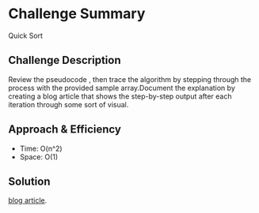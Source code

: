 # Challenge Summary
<!-- Short summary or background information -->
Quick Sort 
## Challenge Description
<!-- Description of the challenge -->
Review the pseudocode , then trace the algorithm by stepping through the process with the provided sample array.Document the explanation by creating a blog article that shows the step-by-step output after each iteration through some sort of visual.

## Approach & Efficiency
<!-- What approach did you take? Why? What is the Big O space/time for this approach? -->
- Time: O(n^2)
- Space: O(1)

## Solution
<!-- Embedded whiteboard image -->
[blog article](https://github.com/401-advanced-javascript-dania/data-structures-and-algorithms/blob/quickSort/IMG_20200225_170557.jpg).
